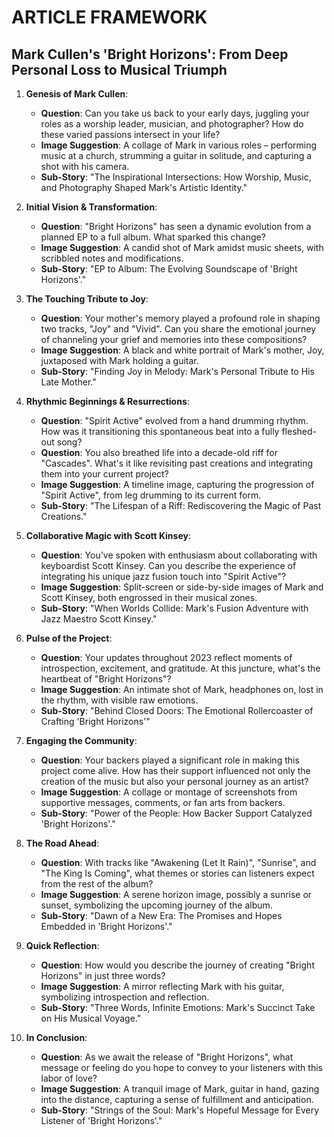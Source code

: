 # ARTICLE FRAMEWORK

## Mark Cullen's 'Bright Horizons': From Deep Personal Loss to Musical Triumph

1. **Genesis of Mark Cullen**:
   - **Question**: Can you take us back to your early days, juggling your roles as a worship leader, musician, and photographer? How do these varied passions intersect in your life?
   - **Image Suggestion**: A collage of Mark in various roles – performing music at a church, strumming a guitar in solitude, and capturing a shot with his camera.
   - **Sub-Story**: "The Inspirational Intersections: How Worship, Music, and Photography Shaped Mark's Artistic Identity."

2. **Initial Vision & Transformation**:
   - **Question**: "Bright Horizons" has seen a dynamic evolution from a planned EP to a full album. What sparked this change?
   - **Image Suggestion**: A candid shot of Mark amidst music sheets, with scribbled notes and modifications.
   - **Sub-Story**: "EP to Album: The Evolving Soundscape of 'Bright Horizons'."

3. **The Touching Tribute to Joy**:
   - **Question**: Your mother's memory played a profound role in shaping two tracks, "Joy" and "Vivid". Can you share the emotional journey of channeling your grief and memories into these compositions?
   - **Image Suggestion**: A black and white portrait of Mark's mother, Joy, juxtaposed with Mark holding a guitar.
   - **Sub-Story**: "Finding Joy in Melody: Mark's Personal Tribute to His Late Mother."

4. **Rhythmic Beginnings & Resurrections**:
   - **Question**: "Spirit Active" evolved from a hand drumming rhythm. How was it transitioning this spontaneous beat into a fully fleshed-out song?
   - **Question**: You also breathed life into a decade-old riff for "Cascades". What's it like revisiting past creations and integrating them into your current project?
   - **Image Suggestion**: A timeline image, capturing the progression of "Spirit Active", from leg drumming to its current form.
   - **Sub-Story**: "The Lifespan of a Riff: Rediscovering the Magic of Past Creations."

5. **Collaborative Magic with Scott Kinsey**:
   - **Question**: You've spoken with enthusiasm about collaborating with keyboardist Scott Kinsey. Can you describe the experience of integrating his unique jazz fusion touch into "Spirit Active"?
   - **Image Suggestion**: Split-screen or side-by-side images of Mark and Scott Kinsey, both engrossed in their musical zones.
   - **Sub-Story**: "When Worlds Collide: Mark's Fusion Adventure with Jazz Maestro Scott Kinsey."

6. **Pulse of the Project**:
   - **Question**: Your updates throughout 2023 reflect moments of introspection, excitement, and gratitude. At this juncture, what's the heartbeat of "Bright Horizons"?
   - **Image Suggestion**: An intimate shot of Mark, headphones on, lost in the rhythm, with visible raw emotions.
   - **Sub-Story**: "Behind Closed Doors: The Emotional Rollercoaster of Crafting 'Bright Horizons'"

7. **Engaging the Community**:
   - **Question**: Your backers played a significant role in making this project come alive. How has their support influenced not only the creation of the music but also your personal journey as an artist?
   - **Image Suggestion**: A collage or montage of screenshots from supportive messages, comments, or fan arts from backers.
   - **Sub-Story**: "Power of the People: How Backer Support Catalyzed 'Bright Horizons'."

8. **The Road Ahead**:
   - **Question**: With tracks like "Awakening (Let It Rain)", "Sunrise", and "The King Is Coming", what themes or stories can listeners expect from the rest of the album?
   - **Image Suggestion**: A serene horizon image, possibly a sunrise or sunset, symbolizing the upcoming journey of the album.
   - **Sub-Story**: "Dawn of a New Era: The Promises and Hopes Embedded in 'Bright Horizons'."

9. **Quick Reflection**:
   - **Question**: How would you describe the journey of creating "Bright Horizons" in just three words?
   - **Image Suggestion**: A mirror reflecting Mark with his guitar, symbolizing introspection and reflection.
   - **Sub-Story**: "Three Words, Infinite Emotions: Mark's Succinct Take on His Musical Voyage."

10. **In Conclusion**:
    - **Question**: As we await the release of "Bright Horizons", what message or feeling do you hope to convey to your listeners with this labor of love?
    - **Image Suggestion**: A tranquil image of Mark, guitar in hand, gazing into the distance, capturing a sense of fulfillment and anticipation.
    - **Sub-Story**: "Strings of the Soul: Mark's Hopeful Message for Every Listener of 'Bright Horizons'."
